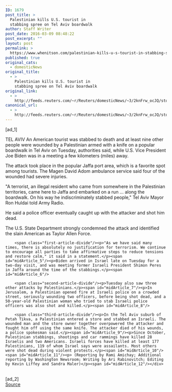 ```yaml
---
ID: 1679
post_title: >
  Palestinian kills U.S. tourist in
  stabbing spree on Tel Aviv boardwalk
author: Staff Writer
post_date: 2016-03-09 08:48:22
post_excerpt: ""
layout: post
permalink: >
  https://www.whenitson.com/palestinian-kills-u-s-tourist-in-stabbing-spree-on-tel-aviv-boardwalk/
published: true
original_cats:
  - domesticNews
original_title:
  - >
    Palestinian kills U.S. tourist in
    stabbing spree on Tel Aviv boardwalk
original_link:
  - >
    http://feeds.reuters.com/~r/Reuters/domesticNews/~3/2knFrw_ocJQ/story01.htm
canonical_url:
  - >
    http://feeds.reuters.com/~r/Reuters/domesticNews/~3/2knFrw_ocJQ/story01.htm
---
```

 [ad_1]
<br><div id="articleText">
<span id="midArticle_start"/>

<span class="focusParagraph" readability="6"><p><span class="articleLocation">TEL AVIV</span> An American tourist was stabbed to death and at least nine other people were wounded by a Palestinian armed with a knife on a popular boardwalk in Tel Aviv on Tuesday, authorities said, while U.S. Vice President Joe Biden was in a meeting a few kilometers (miles) away.</p></span><span id="midArticle_0"/><p>The attack took place in the popular Jaffa port area, which is a favorite spot among tourists. The Magen David Adom ambulance service said four of the wounded had severe injuries.</p><span id="midArticle_1"/><p>"A terrorist, an illegal resident who came from somewhere in the Palestinian territories, came here to Jaffa and embarked on a run ... along the boardwalk. On his way he indiscriminately stabbed people," Tel Aviv Mayor Ron Huldai told Army Radio.</p><span id="midArticle_2"/><p>He said a police officer eventually caught up with the attacker and shot him dead.</p><span id="midArticle_3"/><p>The U.S. State Department strongly condemned the attack and identified the slain American as Taylor Allen Force.</p><span id="midArticle_4"/>
        
        <span class="first-article-divide"/><p>"As we have said many times, there is absolutely no justification for terrorism. We continue to encourage all parties to take affirmative steps to reduce tensions and restore calm," it said in a statement.</p><span id="midArticle_5"/><p>Biden arrived in Israel late on Tuesday for a two-day visit, and was meeting former Israeli President Shimon Peres in Jaffa around the time of the stabbings.</p><span id="midArticle_6"/>
        
        <span class="second-article-divide"/><p>Tuesday also saw three other attacks by Palestinians.</p><span id="midArticle_7"/><p>In Jerusalem, a Palestinian opened fire at Israeli police on a crowded street, seriously wounding two officers, before being shot dead, and a 50-year-old Palestinian woman who tried to stab Israeli police officers was also shot and killed.</p><span id="midArticle_8"/>
        
        <span class="third-article-divide"/><p>In the Tel Aviv suburb of Petah Tikva, a Palestinian entered a store and stabbed an Israeli. The wounded man and the store owner together overpowered the attacker and fought him off using the same knife. The attacker died of his wounds, a police spokesman said.</p><span id="midArticle_9"/><p>Since October, Palestinian stabbings, shootings and car rammings have killed 28 Israelis and two Americans. Israeli forces have killed at least 177 Palestinians, 119 of whom Israel says were assailants. Most others were shot dead during violent protests.</p><span id="midArticle_10"/><span id="midArticle_11"/><p> (Reporting by Rami Amichay; Additional reporting by Washington Newsroom; Writing by Ari Rabinovitch; Editing by Kevin Liffey and Sandra Maler)</p><span id="midArticle_12"/></div>
<br>[ad_2]
<br><a href="http://feeds.reuters.com/~r/Reuters/domesticNews/~3/2knFrw_ocJQ/story01.htm">Source </a>